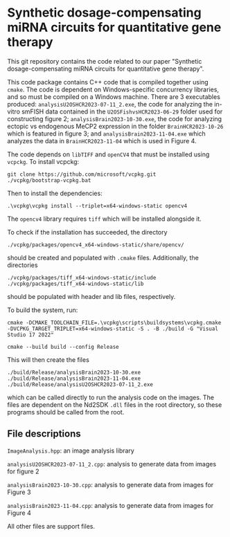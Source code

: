 # Synthetic dosage-compensating miRNA circuits for quantitative gene therapy

This git repository contains the code related to our paper "Synthetic
dosage-compensating miRNA circuits for quantitative gene therapy".

This code package contains C++ code that is compiled together using
`cmake`. The code is dependent on Windows-specific concurrency
libraries, and so must be compiled on a Windows machine. There are 3
executables produced: `analysisU2OSHCR2023-07-11_2.exe`, the code for
analyzing the in-vitro smFISH data contained in the
`U2OSFishvsHCR2023-06-29` folder used for constructing figure 2;
`analysisBrain2023-10-30.exe`, the code for analyzing ectopic vs
endogenous MeCP2 expression in the folder `BrainHCR2023-10-26` which
is featured in figure 3; and `analysisBrain2023-11-04.exe` which
analyzes the data in `BrainHCR2023-11-04` which is used in Figure 4.

The code depends on `libTIFF` and `openCV4` that must be installed using
`vcpckg`. To install vcpckg:

```
git clone https://github.com/microsoft/vcpkg.git
./vcpkg/bootstrap-vcpkg.bat
```

Then to install the dependencies:

```
.\vcpkg\vcpkg install --triplet=x64-windows-static opencv4 
```

The `opencv4` library requires `tiff` which will be installed alongside
it. 

To check if the installation has succeeded, the directory

`./vcpkg/packages/opencv4_x64-windows-static/share/opencv/`

should be created and populated with `.cmake` files. Additionally, the
directories

```
./vcpkg/packages/tiff_x64-windows-static/include
./vcpkg/packages/tiff_x64-windows-static/lib
```

should be populated with header and lib files, respectively.

To build the system, run:

`cmake -DCMAKE_TOOLCHAIN_FILE=.\vcpkg\scripts\buildsystems\vcpkg.cmake -DVCPKG_TARGET_TRIPLET=x64-windows-static -S . -B ./build -G "Visual Studio 17 2022"`

`cmake --build build --config Release`

This will then create the files 

```
./build/Release/analysisBrain2023-10-30.exe
./build/Release/analysisBrain2023-11-04.exe
./build/Release/analysisU2OSHCR2023-07-11_2.exe 
```

which can be called directly to run the analysis code on the
images. The files are dependent on the Nd2SDK `.dll` files in the root
directory, so these programs should be called from the root.


## File descriptions

`ImageAnalysis.hpp`: an image analysis library 

`analysisU2OSHCR2023-07-11_2.cpp`: analysis to generate data from
images for figure 2 

`analysisBrain2023-10-30.cpp`: analysis to generate data from images
for Figure 3

`analysisBrain2023-11-04.cpp`: analysis to generate data from images for
Figure 4

All other files are support files.
